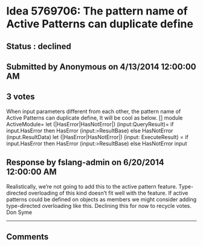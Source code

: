# Idea 5769706: The pattern name of Active Patterns can duplicate define #

## Status : declined

## Submitted by Anonymous on 4/13/2014 12:00:00 AM

## 3 votes

When input parameters different from each other, the pattern name of Active Patterns can duplicate define, It will be cool as below.
[<AutoOpen>]
module ActiveModule=
let (|HasError|HasNotError|) (input:QueryResult)=
if input.HasError then HasError (input:>ResultBase)
else HasNotError (input.ResultData)
let (|HasError|HasNotError|) (input: ExecuteResult) =
if input.HasError then HasError (input:>ResultBase)
else HasNotError input



## Response by fslang-admin on 6/20/2014 12:00:00 AM

Realistically, we’re not going to add this to the active pattern feature.
Type-directed overloading of this kind doesn’t fit well with the feature.
If active patterns could be defined on objects as members we might consider adding type-directed overloading like this.
Declining this for now to recycle votes.
Don Syme

------------------------
## Comments


